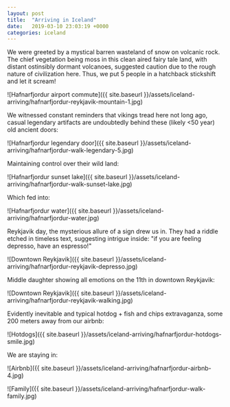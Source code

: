 ```yaml
---
layout: post
title:  "Arriving in Iceland"
date:   2019-03-10 23:03:19 +0000
categories: iceland
---
```


We were greeted by a mystical barren wasteland of snow on volcanic rock. The chief vegetation
being moss in this clean aired fairy tale land, with distant ostinsibly dormant volcanoes, suggested
caution due to the rough nature of civilization here. Thus, we put 5 people in a hatchback stickshift
and let it scream!

![Hafnarfjordur airport commute]({{ site.baseurl }}/assets/iceland-arriving/hafnarfjordur-reykjavik-mountain-1.jpg)

We witnessed constant reminders that vikings tread here not long ago, casual legendary artifacts
are undoubtedly behind these (likely <50 year) old ancient doors:

![Hafnarfjordur legendary door]({{ site.baseurl }}/assets/iceland-arriving/hafnarfjordur-walk-legendary-5.jpg)

Maintaining control over their wild land:

![Hafnarfjordur sunset lake]({{ site.baseurl }}/assets/iceland-arriving/hafnarfjordur-walk-sunset-lake.jpg)

Which fed into:

![Hafnarfjordur water]({{ site.baseurl }}/assets/iceland-arriving/hafnarfjordur-water.jpg)

Reykjavik day, the mysterious allure of a sign drew us in. They had a riddle etched in timeless
text, suggesting intrigue inside: "if you are feeling depresso, have an espresso!"

![Downtown Reykjavik]({{ site.baseurl }}/assets/iceland-arriving/hafnarfjordur-reykjavik-depresso.jpg) 

Middle daughter showing all emotions on the 11th in downtown Reykjavik:

![Downtown Reykjavik]({{ site.baseurl }}/assets/iceland-arriving/hafnarfjordur-reykjavik-walking.jpg)

Evidently inevitable and typical hotdog + fish and chips extravaganza,
some 200 meters away from our airbnb:

![Hotdogs]({{ site.baseurl }}/assets/iceland-arriving/hafnarfjordur-hotdogs-smile.jpg)

We are staying in:

![Airbnb]({{ site.baseurl }}/assets/iceland-arriving/hafnarfjordur-airbnb-4.jpg)

![Family]({{ site.baseurl }}/assets/iceland-arriving/hafnarfjordur-walk-family.jpg)